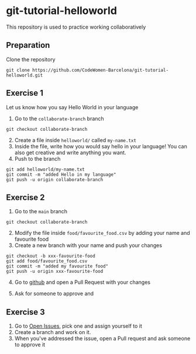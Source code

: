 # git-tutorial-helloworld

This repository is used to practice working collaboratively
## Preparation
Clone the repository

```
git clone https://github.com/CodeWomen-Barcelona/git-tutorial-helloworld.git
```

## Exercise 1 

Let us know how you say Hello World in your language

1. Go to the `collaborate-branch` branch

```
git checkout collaborate-branch
```
2. Create a file inside `helloworld/` called `my-name.txt` 
3. Inside the file, write how you would say hello in your language! You can also get creative and write anything you want.
4. Push to the branch

```
git add helloworld/my-name.txt
git commit -m "added Hello in my language"
git push -u origin collaborate-branch
```


## Exercise 2

1. Go to the `main` branch 

```
git checkout collaborate-branch
```
2. Modify the file inside `food/favourite_food.csv` by adding your name and favourite food
3. Create a new branch with your name and push your changes
```
git checkout -b xxx-favourite-food
git add food/favourite_food.csv
git commit -m "added my favourite food"
git push -u origin xxx-favourite-food
```
4. Go to [github](https://github.com/CodeWomen-Barcelona/git-tutorial-helloworld) and open a Pull Request with your changes

5. Ask for someone to approve and 

## Exercise 3

1. Go to [Open Issues](https://github.com/CodeWomen-Barcelona/git-tutorial-helloworld/issues), pick one and assign yourself to it
2. Create a branch and work on it.
3. When you've addressed the issue, open a Pull request and ask someone to approve it